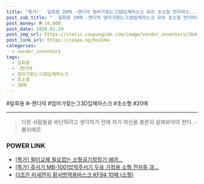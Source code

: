 ```yaml
--- 
title: "특가!   일회용 20매 -캔디덕 엄마가찾는그3D입체마스크 유아 초소형 먼지마스..." 
post_sub_title: "  일회용 20매 -캔디덕 엄마가찾는그3D입체마스크 유아 초소형 먼지마스크 1세 베이비 3세 1개" 
post_money: ₩ 16,800 
post_date: 2020.01.29 
post_img_url: https://static.coupangcdn.com/image/vendor_inventory/1b4a/aa729e859529ac60582254cc9fc71745505b01c30b451436f7f98ab39a9e.jpg 
post_link_url: https://coupa.ng/bnJzHa 
categories: 
  - vendor_inventory 
tags: 
  - 일회용 
  - -캔디덕 
  - 엄마가찾는그3D입체마스크 
  - 초소형 
  - 20매 
--- 
```

  #일회용 #-캔디덕 #엄마가찾는그3D입체마스크 #초소형 #20매 
<hr> 

> 다른 사람들을 비난하려고 생각하기 전에 자기 자신을 충분히 살펴보아야 한다. - 몰리에르 


### POWER LINK

* <a href="https://blog.naver.com/sakai111/221790656081" target="_blank">[특가] 필터교체 필요없는 소형공기청정기 에어...</a>
* <a href="https://blog.naver.com/santokki14/221791031344" target="_blank">[특가] 쥬서기 MB-1001압착주서기 두유 가정용 소형 전자동 과...</a>
* <a href="https://blog.naver.com/fasyy4321/221789233797" target="_blank">더조은 미세먼지 황사방역용마스크 KF94 10매 (소형)</a>
